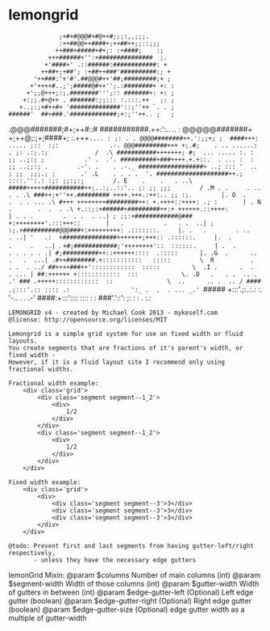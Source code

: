 lemongrid
=========

  	              ;+#+#@@@#+#@++#;;;:,,;;;.
				  :++##@@++####+;++##++;;::;;;
				 ++###+#####+#+;: :+####;    :;
			   +++######+'':+###############  ;.
			  +'####+' .::######:############: +
			 ++##+;+##'; :+##++###'##########:; +
		   '++###:'+'#'.##@@@#++'##;#########;+ ;
		  +'++++#..;';#####@#++'';.:########+ +: :
		 +';;@+++;:;.########''';:: #######+: +: ;
		+:;;.#+@++ . #######:;;::: :.:::.++   ;: ;
	   +..;:;+#++#+ '##############'::;''++ `. . ;
	######'  ##+###.'#############;+:;''++.. ;   ;
 .@@@#######;#+;++#::# ###########.++:':..   ..  :
@@@@@#######+ +;++@;:;+;####+; :.+++`.... : ;: . .
@@@@########++.':;;+; ;  ####+++:  ..... ;::  :;:              .-.
@@@#########+++ +;.#;    . .. ......: . ;: .:;.:;             /  .\
###########+++++++; #;  ... ..... :. : ;; ..;:; ;           .' .  .'.
##########+###++++.+.+::.  . ... :  : ;; ..;;:; .        .-'. .    . .-._
##################+ ..; ::: '  ..  ; ;;  ;;;.; ;       .' .L    . . . .  '.
####################++.; ::::.'':.: :;: ;;:;:;        /. E    .    .   . ..\
#####+++++###########++;..:;..::'.. ;: ;; ;;;        / .M . .     . .. . . .\
###++;+''++.######### ++++.+++.:++:.. ;; :;.        |. O  .      .  . . ... .\
#+++ ++++++++#########++: +.++++::++++: .; :       | . N     .       .  .  . .\
+.::;:+######+#########++:+ ++++++.::++++:         | . . .        .  . .  . ..|
 ; ;;:+############@### +:++++++++'.:::+++::       |   .           .   . .  ..|
 ;  :;.+##########@@@###+:+++++++++: .:::::::.     |. .   .        . ..   . ..|
'   .:  +###############+++++++;+++:: .::::::.     |.  .          .     .   ..|
	`.  `+#;############;'++++++++'::  ::::::.     | .  .          . . . . . .|
		   #;##########++::++++++::::  .:::::      |. .G  .      .. .   .  ...|
		   .#++########.+:::::::::::   :::::        \  R          .  . .  . ../
			##++++###++'::::::::::::  :::::         \  .I .      .  .  . ... |
			 ##:++++++ +::::::::::::  :::            \. .D   .   . .  .. . .'
			 ### .+++++::::::::::::  ::               \  ..      .. .  .. /
			  ####   .;:::'.:: :::: .:                 ':_ .  .  . ... _.'
			  `##### +:::'.;:..:.:  :.                    '-.. . .  .-'
			   ####:+:::':::: :::: : : 
			   ###'.'::': ;:  : : . :.:

	LEMONGRID v4 - created by Michael Cook 2013 - mykeself.com
	@license: http://opensource.org/licenses/MIT

	Lemongrid is a simple grid system for use on fixed width or fluid layouts.
	You create segments that are fractions of it's parent's width, or fixed width - 
	However, if it is a fluid layout site I recommend only using fractional widths.

	Fractional width example:
		<div class='grid'>
			<div class='segment segment--1_2'>
				<div>
					1/2
				</div>
			</div>
			<div class='segment segment--1_2'>
				<div>
					1/2
				</div>
			</div>
		</div>

	Fixed width example:
		<div class='grid'>
			<div>
				<div class='segment segment--3'>3</div>
				<div class='segment segment--3'>3</div>
				<div class='segment segment--3'>3</div>
			</div>
		</div>

	@todo: Prevent first and last segments from having gutter-left/right respectively,
		   - unless they have the necessary edge gutters

 lemonGrid Mixin:
 @param $columns 			Number of main columns (int)
 @param $segment-width 		Width of those columns (int)
 @param $gutter-width 		Width of gutters in between (int)
 @param $edge-gutter-left 	(Optional) Left edge gutter (boolean)
 @param $edge-gutter-right 	(Optional) Right edge gutter (boolean)
 @param $edge-gutter-size 	(Optional) edge gutter width as a multiple of gutter-width

